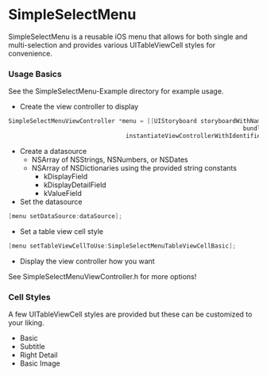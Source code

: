 # SimpleSelectMenu

SimpleSelectMenu is a reusable iOS menu that allows for both single and multi-selection and provides various UITableViewCell styles for convenience.

### Usage Basics
See the SimpleSelectMenu-Example directory for example usage.

- Create the view controller to display
```objective-c
SimpleSelectMenuViewController *menu = [[UIStoryboard storyboardWithName:@"SimpleSelectMenu" 
                                                                  bundle:[NSBundle mainBundle]]
                                 instantiateViewControllerWithIdentifier:NSStringFromClass([SimpleSelectMenuViewController class])];
```
- Create a datasource
    - NSArray of NSStrings, NSNumbers, or NSDates
    - NSArray of NSDictionaries using the provided string constants
        - kDisplayField
        - kDisplayDetailField
        - kValueField
- Set the datasource
```objective-c
[menu setDataSource:dataSource];
```
- Set a table view cell style
```objective-c
[menu setTableViewCellToUse:SimpleSelectMenuTableViewCellBasic];
```
- Display the view controller how you want

See SimpleSelectMenuViewController.h for more options!

### Cell Styles
A few UITableViewCell styles are provided but these can be customized to your liking.
  - Basic
  - Subtitle
  - Right Detail
  - Basic Image
